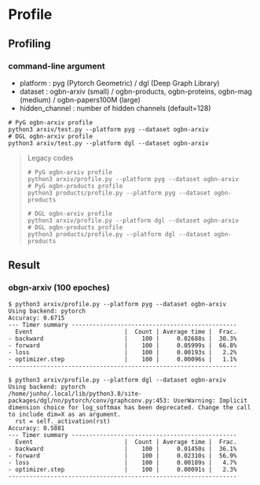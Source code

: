 # Profile

## Profiling
### command-line argument
- platform : pyg (Pytorch Geometric) / dgl (Deep Graph Library)
- dataset : ogbn-arxiv (small) / ogbn-products, ogbn-proteins, ogbn-mag (medium) / ogbn-papers100M (large)
- hidden_channel : number of hidden channels (default=128)

```
# PyG ogbn-arxiv profile
python3 arxiv/test.py --platform pyg --dataset ogbn-arxiv
# DGL ogbn-arxiv profile
python3 arxiv/test.py --platform dgl --dataset ogbn-arxiv
```

> Legacy codes
> ```
> # PyG ogbn-arxiv profile
> python3 arxiv/profile.py --platform pyg --dataset ogbn-arxiv
> # PyG ogbn-products profile
> python3 products/profile.py --platform pyg --dataset ogbn-products
> 
> # DGL ogbn-arxiv profile
> python3 arxiv/profile.py --platform dgl --dataset ogbn-arxiv
> # DGL ogbn-products profile
> python3 products/profile.py --platform dgl --dataset ogbn-products
> ```

## Result
### obgn-arxiv (100 epoches)
```
$ python3 arxiv/profile.py --platform pyg --dataset ogbn-arxiv
Using backend: pytorch
Accuracy: 0.6715
--- Timer summary -----------------------------------------------
  Event                          |  Count | Average time |  Frac.
- backward                       |    100 |     0.02688s |  30.3%
- forward                        |    100 |     0.05999s |  66.8%
- loss                           |    100 |     0.00193s |   2.2%
- optimizer.step                 |    100 |     0.00096s |   1.1%
-----------------------------------------------------------------
```
```
$ python3 arxiv/profile.py --platform dgl --dataset ogbn-arxiv
Using backend: pytorch
/home/junho/.local/lib/python3.8/site-packages/dgl/nn/pytorch/conv/graphconv.py:453: UserWarning: Implicit dimension choice for log_softmax has been deprecated. Change the call to include dim=X as an argument.
  rst = self._activation(rst)
Accuracy: 0.5881
--- Timer summary -----------------------------------------------
  Event                          |  Count | Average time |  Frac.
- backward                       |    100 |     0.01450s |  36.1%
- forward                        |    100 |     0.02310s |  56.9%
- loss                           |    100 |     0.00189s |   4.7%
- optimizer.step                 |    100 |     0.00091s |   2.3%
-----------------------------------------------------------------
```
